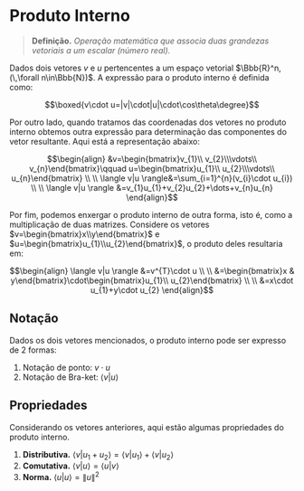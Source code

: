 # Produto Interno

> **Definição.** *Operação matemática que associa duas grandezas vetoriais a um escalar (número real).*

Dados dois vetores $v$ e $u$ pertencentes a um espaço vetorial $\Bbb{R}^n,(\,\forall n\in\Bbb{N})$. A expressão para o produto interno é definida como:

```math
\boxed{v\cdot u=|v|\cdot|u|\cdot\cos\theta\degree}
```

Por outro lado, quando tratamos das coordenadas dos vetores no produto interno obtemos outra expressão para determinação das componentes do vetor resultante. Aqui está a representação abaixo:

```math
\begin{align}
&v=\begin{bmatrix}v_{1}\\ v_{2}\\\vdots\\ v_{n}\end{bmatrix}\qquad u=\begin{bmatrix}u_{1}\\ u_{2}\\\vdots\\ u_{n}\end{bmatrix} \\ \\
\langle v|u \rangle&=\sum_{i=1}^{n}(v_{i}\cdot u_{i}) \\  \\
\langle v|u \rangle &=v_{1}u_{1}+v_{2}u_{2}+\dots+v_{n}u_{n}
\end{align}
```

Por fim, podemos enxergar o produto interno de outra forma, isto é, como a multiplicação de duas matrizes. Considere os vetores $v=\begin{bmatrix}x\\y\end{bmatrix}$ e $u=\begin{bmatrix}u_{1}\\u_{2}\end{bmatrix}$, o produto deles resultaria em:

```math
\begin{align}
\langle v|u \rangle &=v^{T}\cdot u \\ \\
&=\begin{bmatrix}x & y\end{bmatrix}\cdot\begin{bmatrix}u_{1}\\ u_{2}\end{bmatrix} \\ \\
&=x\cdot u_{1}+y\cdot u_{2}
\end{align}
```

## Notação 

Dados os dois vetores mencionados, o produto interno pode ser expresso de $2$ formas:
1. Notação de ponto: $v\cdot u$
2. Notação de Bra-ket: $\langle v|u \rangle$

## Propriedades

Considerando os vetores anteriores, aqui estão algumas propriedades do produto interno.

1. **Distributiva.** $\langle v|u_{1}+u_{2} \rangle=\langle v|u_{1} \rangle+\langle v|u_{2} \rangle$
2. **Comutativa.** $\langle v|u \rangle=\langle u|v \rangle$
3. **Norma.** $\langle u|u \rangle=\|u\|^{2}$
